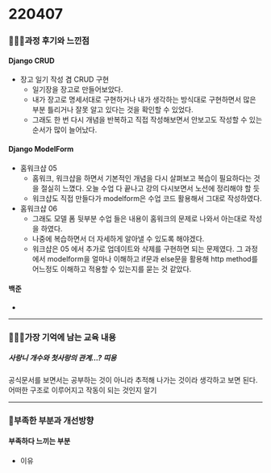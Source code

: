 # 220407

### 👨🏼‍🏫과정 후기와 느낀점

#### Django CRUD

- 장고 일기 작성 겸 CRUD 구현
  - 일기장을 장고로 만들어보았다.
  - 내가 장고로 명세서대로 구현하거나 내가 생각하는 방식대로 구현하면서 많은 부분 틀리거나 잘못 알고 있다는 것을 확인할 수 있었다.
  - 그래도 한 번 다시 개념을 반복하고 직접 작성해보면서 안보고도 작성할 수 있는 순서가 많이 늘어났다.



#### Django ModelForm

- 홈워크샵 05
  - 홈워크, 워크샵을 하면서 기본적인 개념을 다시 살펴보고 복습이 필요하다는 것을 절실히 느꼈다. 오늘 수업 다 끝나고 강의 다시보면서 노션에 정리해야 할 듯
  - 워크샵도 직접 만들다가 modelform은 수업 코드 활용해서 그대로 작성하였다.
- 홈워크샵 06
  - 그래도 모델 폼 뒷부분 수업 들은 내용이 홈워크의 문제로 나와서 아는대로 작성을 하였다.
  - 나중에 복습하면서 더 자세하게 알아낼 수 있도록 해야겠다.
  - 워크샵은 05 에서 추가로 업데이트와 삭제를 구현하면 되는 문제였다. 그 과정에서 modelform을 얼마나 이해하고 if문과 else문을 활용해 http method를 어느정도 이해하고 적용할 수 있는지를 묻는 것 같았다.



#### 백준

- 

---

### 💁🏼‍♂️가장 기억에 남는 교육 내용

##### 사랑니 개수와 첫사랑의 관계...? 띠용

공식문서를 보면서는 공부하는 것이 아니라 추적해 나가는 것이라 생각하고 보면 된다. 어떠한 구조로 이루어지고 작동이 되는 것인지 알기

---

### 💫부족한 부분과 개선방향

#### 부족하다 느끼는 부분

- 이유
